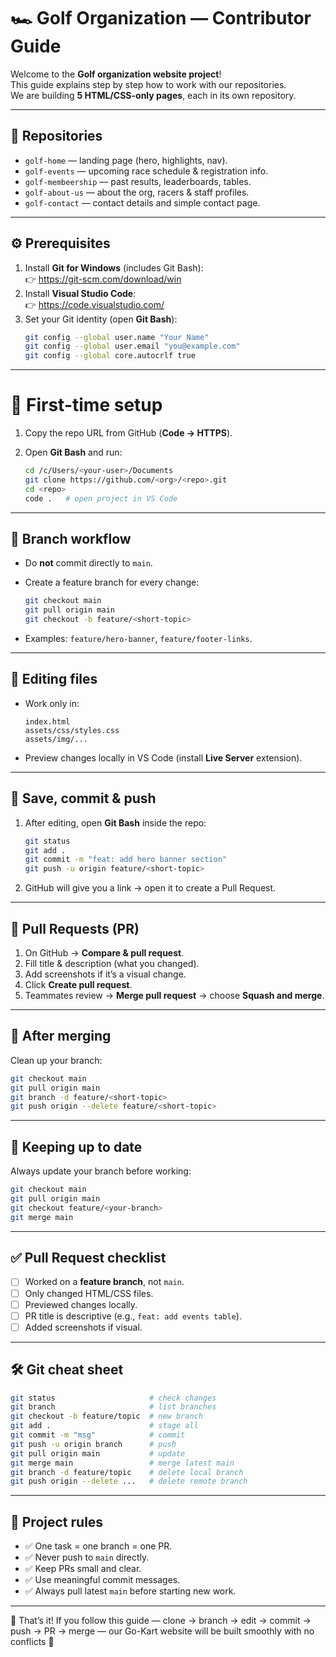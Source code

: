 # 🏎️ Golf Organization — Contributor Guide

Welcome to the **Golf organization website project**!  
This guide explains step by step how to work with our repositories.  
We are building **5 HTML/CSS-only pages**, each in its own repository.

---

## 📂 Repositories
- `golf-home` — landing page (hero, highlights, nav).  
- `golf-events` — upcoming race schedule & registration info.  
- `golf-membeership` — past results, leaderboards, tables.  
- `golf-about-us` — about the org, racers & staff profiles.  
- `golf-contact` — contact details and simple contact page.  

---

## ⚙️ Prerequisites
1. Install **Git for Windows** (includes Git Bash):  
   👉 https://git-scm.com/download/win  
2. Install **Visual Studio Code**:  
   👉 https://code.visualstudio.com/  
3. Set your Git identity (open **Git Bash**):
   ```bash
   git config --global user.name "Your Name"
   git config --global user.email "you@example.com"
   git config --global core.autocrlf true

---

# 🚀 First-time setup

1. Copy the repo URL from GitHub (**Code → HTTPS**).
2. Open **Git Bash** and run:

   ```bash
   cd /c/Users/<your-user>/Documents
   git clone https://github.com/<org>/<repo>.git
   cd <repo>
   code .   # open project in VS Code
   ```

---

## 🌿 Branch workflow

* Do **not** commit directly to `main`.
* Create a feature branch for every change:

  ```bash
  git checkout main
  git pull origin main
  git checkout -b feature/<short-topic>
  ```
* Examples: `feature/hero-banner`, `feature/footer-links`.

---

## 📝 Editing files

* Work only in:

  ```
  index.html
  assets/css/styles.css
  assets/img/...
  ```
* Preview changes locally in VS Code (install **Live Server** extension).

---

## 💾 Save, commit & push

1. After editing, open **Git Bash** inside the repo:

   ```bash
   git status
   git add .
   git commit -m "feat: add hero banner section"
   git push -u origin feature/<short-topic>
   ```
2. GitHub will give you a link → open it to create a Pull Request.

---

## 🔀 Pull Requests (PR)

1. On GitHub → **Compare & pull request**.
2. Fill title & description (what you changed).
3. Add screenshots if it’s a visual change.
4. Click **Create pull request**.
5. Teammates review → **Merge pull request** → choose **Squash and merge**.

---

## 🧹 After merging

Clean up your branch:

```bash
git checkout main
git pull origin main
git branch -d feature/<short-topic>
git push origin --delete feature/<short-topic>
```

---

## 🔄 Keeping up to date

Always update your branch before working:

```bash
git checkout main
git pull origin main
git checkout feature/<your-branch>
git merge main
```

---

## ✅ Pull Request checklist

* [ ] Worked on a **feature branch**, not `main`.
* [ ] Only changed HTML/CSS files.
* [ ] Previewed changes locally.
* [ ] PR title is descriptive (e.g., `feat: add events table`).
* [ ] Added screenshots if visual.

---

## 🛠️ Git cheat sheet

```bash
git status                     # check changes
git branch                     # list branches
git checkout -b feature/topic  # new branch
git add .                      # stage all
git commit -m "msg"            # commit
git push -u origin branch      # push
git pull origin main           # update
git merge main                 # merge latest main
git branch -d feature/topic    # delete local branch
git push origin --delete ...   # delete remote branch
```

---

## 📌 Project rules

* ✅ One task = one branch = one PR.
* ✅ Never push to `main` directly.
* ✅ Keep PRs small and clear.
* ✅ Use meaningful commit messages.
* ✅ Always pull latest `main` before starting new work.

---

👏 That’s it! If you follow this guide — clone → branch → edit → commit → push → PR → merge —
our Go-Kart website will be built smoothly with no conflicts 🚦
